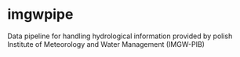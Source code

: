 # imgwpipe
Data pipeline for handling hydrological information provided by polish Institute of Meteorology and Water Management (IMGW-PIB)
